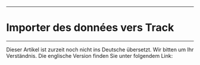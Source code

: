 ****
# Importer des données vers Track
---

Dieser Artikel ist zurzeit noch nicht ins Deutsche übersetzt. Wir bitten um Ihr Verständnis. Die englische Version finden Sie unter folgendem Link: []()




